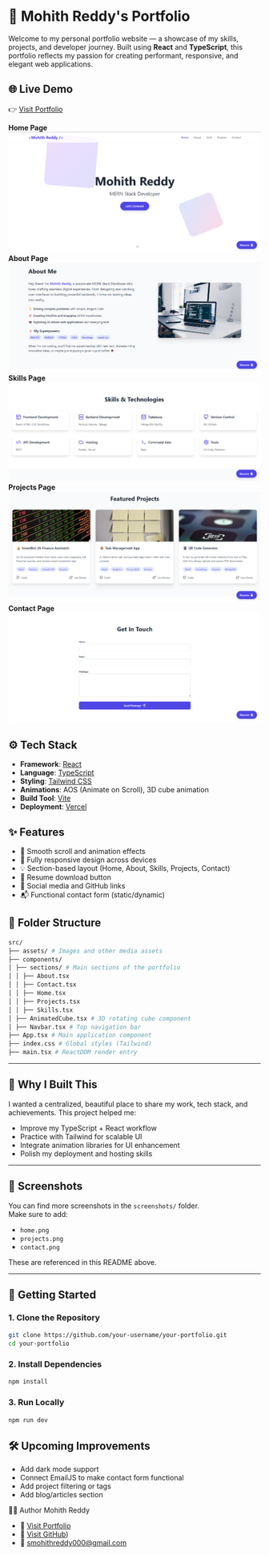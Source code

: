 # 💼 Mohith Reddy's Portfolio

Welcome to my personal portfolio website — a showcase of my skills, projects, and developer journey. Built using **React** and **TypeScript**, this portfolio reflects my passion for creating performant, responsive, and elegant web applications.

## 🌐 Live Demo

👉 [Visit Portfolio](https://portfolio-mohith-reddys-projects-d7edca38.vercel.app)

**Home Page**
![Home Page](./screenshots/home.png)
**About Page**
![About Page](./screenshots/about.png)
**Skills Page**
![Skills Page](./screenshots/skills.png)
**Projects Page**
![Projects Page](./screenshots/project.png)
**Contact Page**
![Contact Page](./screenshots/contact.png)

## ⚙️ Tech Stack

- **Framework**: [React](https://reactjs.org/)
- **Language**: [TypeScript](https://www.typescriptlang.org/)
- **Styling**: [Tailwind CSS](https://tailwindcss.com/)
- **Animations**: AOS (Animate on Scroll), 3D cube animation
- **Build Tool**: [Vite](https://vitejs.dev/)
- **Deployment**: [Vercel](https://vercel.com/)

## ✨ Features

- 🚀 Smooth scroll and animation effects
- 📱 Fully responsive design across devices
- 💡 Section-based layout (Home, About, Skills, Projects, Contact)
- 📄 Resume download button
- 🔗 Social media and GitHub links
- 📬 Functional contact form (static/dynamic)

## 📂 Folder Structure

```bash
src/
├── assets/ # Images and other media assets
├── components/
│ ├── sections/ # Main sections of the portfolio
│ │ ├── About.tsx
│ │ ├── Contact.tsx
│ │ ├── Home.tsx
│ │ ├── Projects.tsx
│ │ ├── Skills.tsx
│ ├── AnimatedCube.tsx # 3D rotating cube component
│ ├── Navbar.tsx # Top navigation bar
├── App.tsx # Main application component
├── index.css # Global styles (Tailwind)
├── main.tsx # ReactDOM render entry
```

---

## 🧠 Why I Built This

I wanted a centralized, beautiful place to share my work, tech stack, and achievements. This project helped me:

- Improve my TypeScript + React workflow
- Practice with Tailwind for scalable UI
- Integrate animation libraries for UI enhancement
- Polish my deployment and hosting skills

---

## 📸 Screenshots

You can find more screenshots in the `screenshots/` folder.  
Make sure to add:

- `home.png`
- `projects.png`
- `contact.png`

These are referenced in this README above.

---

## 🚀 Getting Started

### 1. Clone the Repository

```bash
git clone https://github.com/your-username/your-portfolio.git
cd your-portfolio
```

### 2. Install Dependencies

```bash
npm install
```

### 3. Run Locally

```bash
npm run dev
```

## 🛠 Upcoming Improvements
- Add dark mode support
- Connect EmailJS to make contact form functional
- Add project filtering or tags
- Add blog/articles section

🙋‍♂️ Author
Mohith Reddy
- 🔗 [Visit Portfolio](https://portfolio-mohith-reddys-projects-d7edca38.vercel.app)
- 🐙 [Visit GitHub](https://github.com/Mohith-Creator/))
- 📧 smohithreddy000@gmail.com

